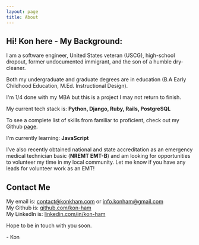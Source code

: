 ```yaml
---
layout: page
title: About
---
```


## Hi! Kon here - My Background:
I am a software engineer, United States veteran (USCG), high-school dropout, former undocumented immigrant, and the son of a humble dry-cleaner. 

Both my undergraduate and graduate degrees are in education (B.A Early Childhood Education, M.Ed. Instructional Design).

I'm 1/4 done with my MBA but this is a project I may not return to finish.

My current tech stack is: **Python, Django, Ruby, Rails, PostgreSQL**

To see a complete list of skills from familiar to proficient, check out my Github [page](https://github.com/kon-ham).

I'm currently learning: **JavaScript**

I’ve also recently obtained national and state accreditation as an emergency medical technician basic (**NREMT EMT-B**) and am looking for opportunities to volunteer my time in my local community. Let me know if you have any leads for volunteer work as an EMT!

## Contact Me
My email is: [contact@konkham.com](mailto:contact@konkham.com) or [info.konham@gmail.com](mailto:info.konham@gmail.com)    
My Github is: [github.com/kon-ham](https://github.com/kon-ham)  
My LinkedIn is: [linkedin.com/in/kon-ham](https://www.linkedin.com/in/kon-ham)

Hope to be in touch with you soon. 

\- Kon